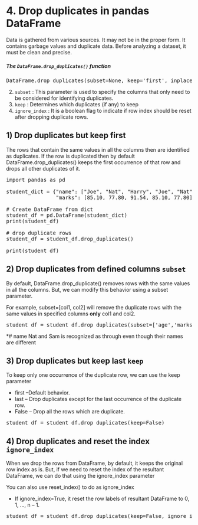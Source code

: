 # 4. Drop duplicates in pandas DataFrame
Data is gathered from various sources. It may not be in the proper form. It contains garbage values and duplicate data. Before analyzing a dataset, it must be clean and precise.

##### The `DataFrame.drop_duplicates()` function


<pre>
DataFrame.drop_duplicates(subset=None, keep='first', inplace=False, ignore_index=False)
</pre>

2. `subset` : This parameter is used to specify the columns that only need to be considered for identifying duplicates.
3. `keep` : Determines which duplicates (if any) to keep
4. `ignore_index` :  It is a boolean flag to indicate if row index should be reset after dropping duplicate rows.


## 1) Drop duplicates but keep first

The rows that contain the same values in all the columns then are identified as duplicates. If the row is duplicated then by default DataFrame.drop_duplicates() keeps the first occurrence of that row and drops all other duplicates of it.

<pre>
import pandas as pd

student_dict = {"name": ["Joe", "Nat", "Harry", "Joe", "Nat"], "age": [20, 21, 19, 20, 21],
                "marks": [85.10, 77.80, 91.54, 85.10, 77.80]}

# Create DataFrame from dict
student_df = pd.DataFrame(student_dict)
print(student_df)

# drop duplicate rows
student_df = student_df.drop_duplicates()

print(student_df)
</pre>


## 2) Drop duplicates from defined columns `subset`
By default, DataFrame.drop_duplicate() removes rows with the same values in all the columns. But, we can modify this behavior using a subset parameter.

For example, subset=[col1, col2] will remove the duplicate rows with the same values in specified columns **only** col1 and col2.

<pre>
student_df = student_df.drop_duplicates(subset=['age','marks'])
</pre>
*# name Nat and Sam is recognized as through even though their names are different





## 3) Drop duplicates but keep last `keep`
To keep only one occurrence of the duplicate row, we can use the keep parameter

+ first –Default behavior.
+ last – Drop duplicates except for the last occurrence of the duplicate row.
+ False – Drop all the rows which are duplicate.
<pre>
student_df = student_df.drop_duplicates(keep=False)
</pre>
## 4) Drop duplicates and reset the index `ignore_index`

When we drop the rows from DataFrame, by default, it keeps the original row index as is. But, if we need to reset the index of the resultant DataFrame, we can do that using the ignore_index parameter

You can also use reset_index() to do as ignore_index

+ If ignore_index=True, it reset the row labels of resultant DataFrame to 0, 1, …, n – 1.

<pre>
student_df = student_df.drop_duplicates(keep=False, ignore_index=True)
</pre>


